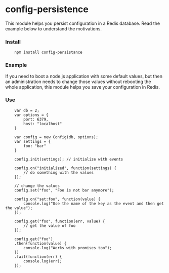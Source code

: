 # config-persistence

This module helps you persist configuration in a Redis database. Read the example below to understand the motivations.

### Install

		npm install config-persistance

### Example

If you need to boot a node.js application with some default values, but then an administration needs to change those values without rebooting the whole application, this module helps you save your configuration in Redis.

### Use

		var db = 2;
		var options = {
			port: 6379,
			host: "localhost"
		}

		var config = new Config(db, options);
		var settings = {
			foo: "bar"
		}
		
		config.init(settings); // initialize with events

		config.on("initialized", function(settings) {
			// do something with the values
		});

		// change the values
		config.set("foo", "Foo is not bar anymore");

		config.on("set:foo", function(value) {
			console.log("Use the name of the key as the event and then get the value");
		});

		config.get("foo", function(err, value) {
			// get the value of foo
		});

		config.get("foo")
		.then(function(value) {
			console.log("Works with promises too");
		})
		.fail(function(err) {
			console.log(err);
		});

